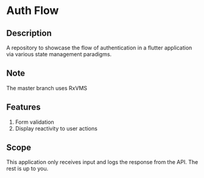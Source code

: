 # Auth Flow

## Description
A repository to showcase the flow of authentication in a flutter application via various state management paradigms.

## Note
The master branch uses RxVMS

## Features
1. Form validation
2. Display reactivity to user actions

## Scope
This application only receives input and logs the response from the API. The rest is up to you.